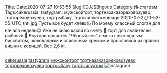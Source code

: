 Title:
Date:2020-07-27 10:53:55
Slug:CDJJSBhgvup
Category:Инстаграм
Tags:cakerussia, tastygram, мужскойторт, тортназаказореховозуево, тортореховозуево, тортрыбаку, тортссилуэтом
image:2020-07-27_10-53-55_UTC_tntl.jpg
Пусть всё будет клёво👍 
По моему классный слоган для начала недели😉
Уже не знаю какой по счёту 🙈 торт для любителей рыбалки 🎣
Внутнри прячется "Чёрный лес" с мега шоколадным бисквитом, шоколадным и сливочным кремом и прослойкой из пряной вишни с корицей.
Вес 2,6 кг.
_______________________
[cakerussia]({tag}cakerussia) [tastygram]({tag}tastygram) [мужскойторт]({tag}мужскойторт) [тортназаказореховозуево]({tag}тортназаказореховозуево) [тортореховозуево]({tag}тортореховозуево) [тортрыбаку]({tag}тортрыбаку) [тортссилуэтом]({tag}тортссилуэтом)
![instagram]({attach}images/2020-07-27_10-53-55_UTC.jpg)
